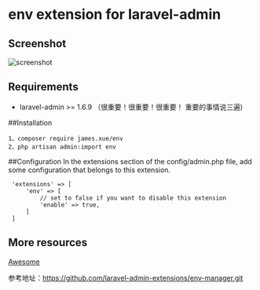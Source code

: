 env extension for laravel-admin
======

## Screenshot

![screenshot](https://github.com/xiaoxuan6/env/blob/master/20190225154750.png)


## Requirements

* laravel-admin >= 1.6.9  （很重要！很重要！很重要！ 重要的事情说三遍)

##Installation

    1、composer require james.xue/env
    2、php artisan admin:import env

##Configuration
 In the extensions section of the config/admin.php file, add some configuration that belongs to this extension.
 
     'extensions' => [
         'env' => [
             // set to false if you want to disable this extension
             'enable' => true,
         ]
     ]
     
## More resources

[Awesome](https://github.com/xiaoxuan6/)
 
参考地址：https://github.com/laravel-admin-extensions/env-manager.git
 
